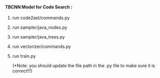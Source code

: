 #### TBCNN Model for Code Search :

1. run code2ast/commands.py  

2. run sampler/java_nodes.py

3. run sampler/java_trees.py

4. run vectorizer/commands.py

5. run train.py 

   (*Note: you should update the file path in the .py file to make sure it is correct!!!)


